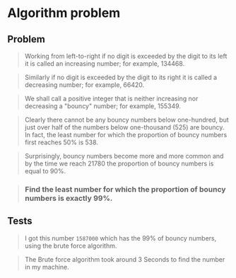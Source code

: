 # Algorithm problem

## Problem

> Working from left-to-right if no digit is exceeded by the digit to its left it is called an increasing number; for example, 134468.

>Similarly if no digit is exceeded by the digit to its right it is called a decreasing number; for example, 66420.

>We shall call a positive integer that is neither increasing nor decreasing a "bouncy" number; for example, 155349.

>Clearly there cannot be any bouncy numbers below one-hundred, but just over half of the numbers below one-thousand (525) are bouncy. In fact, the least number for which the proportion of bouncy numbers first reaches 50% is 538.

>Surprisingly, bouncy numbers become more and more common and by the time we reach 21780 the proportion of bouncy numbers is equal to 90%.

>### Find the least number for which the proportion of bouncy numbers is exactly 99%.

## Tests

>I got this number ```1587000``` which has the 99% of bouncy numbers, using the brute force algorithm.

>The Brute force algorithm took around 3 Seconds to find the number in my machine.

